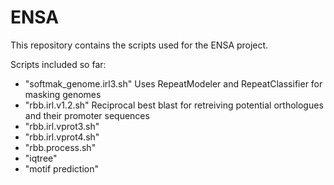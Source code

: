 # ENSA

This repository contains the scripts used for the ENSA project. 

Scripts included so far: 

- "softmak_genome.irl3.sh" Uses RepeatModeler and RepeatClassifier for masking genomes
- "rbb.irl.v1.2.sh" Reciprocal best blast for retreiving potential orthologues and their promoter sequences
- "rbb.irl.vprot3.sh"
- "rbb.irl.vprot4.sh"
- "rbb.process.sh"
- "iqtree"
- "motif prediction"

